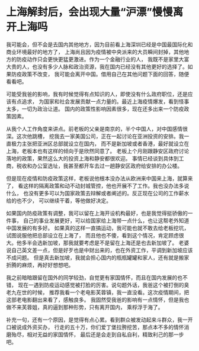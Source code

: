 # 上海解封后，会出现大量“沪漂”慢慢离开上海吗

我可能会，但不会是去国内其他地方，因为目前看上海深圳已经是中国最国际化和商业环境最好的地方了，
上海尚且因为疫情被中央派来的大员瞬间封掉，其他地方的防疫动作只会更快更猛更激进。作为一个金融行业的人，
我既不是家里大富大贵的人，也没有多少人脉和政治资源，我在国内已经没有其他更好的选择了。如果防疫政策不改变，
我可能会离开中国。借用自己在其他问题下面的回答，随便看看吧。

可能受我爸的影响，我有时候觉得有点知识的人，即使没有什么政府职位，还是应该有点追求，
为国家和社会发展贡献一点力量的。最近上海疫情爆发，看到怪事太多，一切为政治让道。
国内的政策性影响因素很多，现在还多出来一个防疫政策因素。

从我个人工作角度来讲点。前老板的父亲是南京的，半个中国人，对中国感情很深。这次他跳槽，
挖我去一家美国公司，正在一起讨论在亚洲投资的安排。我一直极力主张把亚洲区总部就设立在国内，
而不是新加坡或者香港，最好就设立在上海，老板本也有这样的倾向于是欣然同意了。
老板上个月刚跟静安区政府讨论落地的政策，果然这么大的投资上海和静安都很欢迎。
事情已经谈到具体到工商，税收和办公室选址，我甚至都开车去过一趟静安区政府给安排的办公楼。

但是现在疫情和防疫政策这样，老板说他根本没办法从欧洲来中国来上海，就算来了，
看这样的隔离政策和动不动封城管控，他也开展不了工作。我也没办法多说什么，
也没有更多可以为国家政策去辩解或者阐述的。反正现在公司的工作薪水给的也不少，
可以继续干着，等他做好决定。

如果国内防疫政策有调整，我可以留在上海开设机构最好，也是我觉得挺骄傲的一件事，
自己的事业发展更好，可以给国家给上海带一点什么，也让这帮老外知道中国发展的有多好。
如果真的这样一直搞运动，我可能也就不敢去给老板挖坑，试图说服他把总部设立在上海了，
而且他也不傻，看到这个情况，肯定顾虑很大。他多半会选新加坡，那我就要考虑是不是留在上海还是也去新加坡了。
老婆说自己英文差一点，但是好歹也是中财出来的，也在外资工作，平调到新加坡应该不成问题。
但是真去新加坡，我就会担心国内的瓶瓶罐罐和家人，还有就是搬家折腾的麻烦，再好好想想吧。

我之前暗暗跟留在国外的同学较劲，自觉更有家国情怀，而且在国内发展的也不错，
现在一遇到防疫运动感觉被打脸的厉害。说句题外话，我爸这个被打倒的臭老九在世的时候，
推荐我看一个老电影芙蓉镇，我一直没看。这次疫情期间，把这部老电影翻出来看了，感触良多。
我固然受我爸的影响有一点情怀，但是我也做不来芙蓉姐，真的逼到那种形势，只有离开国内，
乘桴浮于海了。

补充一句，还有一个原因，是觉得有点心累。看到群众被发动起来斗群众，我一开口被说成外资买办，
行走的五十万，你们爱丁堡拉胯挖苦，那点本不多的情怀消磨殆尽，相对无益的家国情怀，
最后还是会走到自私自利，精致利己的那一步吧。
